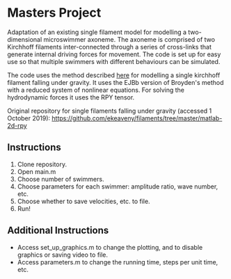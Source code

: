 # Masters Project

Adaptation of an existing single filament model for modelling a two-dimensional microswimmer axoneme. The axoneme is comprised of two Kirchhoff filaments inter-connected through a series of cross-links that generate internal driving forces for movement. The code is set up for easy use so that multiple swimmers with different behaviours can be simulated.

The code uses the method described [here](https://arxiv.org/abs/1903.12609) for modelling a single kirchhoff filament falling under gravity. It uses the EJBb version of Broyden's method with a reduced system of nonlinear equations. For solving the hydrodynamic forces it uses the RPY tensor.

Original repository for single filaments falling under gravity (accessed 1 October 2019): https://github.com/ekeaveny/filaments/tree/master/matlab-2d-rpy

## Instructions
1. Clone repository.
2. Open main.m
3. Choose number of swimmers.
4. Choose parameters for each swimmer: amplitude ratio, wave number, etc.
5. Choose whether to save velocities, etc. to file.
6. Run!

## Additional Instructions
- Access set_up_graphics.m to change the plotting, and to disable graphics or saving video to file.
- Access parameters.m to change the running time, steps per unit time, etc.
